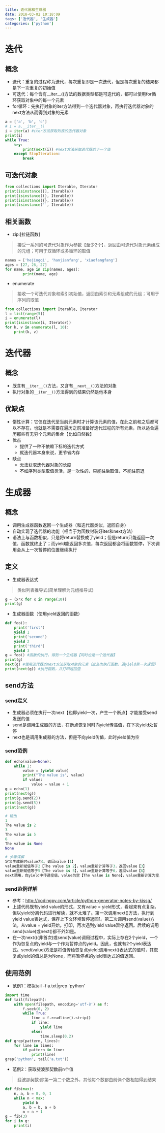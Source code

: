 ```yaml
---
title: 迭代器和生成器
date: 2018-03-02 10:18:09
tags: ['迭代器', '生成器']
categories: ['python']
---
```

# 迭代
## 概念
* 迭代：重复的过程称为迭代，每次重复即是一次迭代，但是每次重复的结果都是下一次重复的初始值
* 可迭代：每个含有__iter__()方法的数据类型都是可迭代的，都可以使用for循环获取对象中的每一个元素
* for循环：先执行对象的iter方法得到一个迭代器对象，再执行迭代器对象的next方法从而得到对象的元素

```python
a = ['a', 'b', 'c']
# i = a.__iter__()
i = iter(a) #iter方法获取列表的迭代器对象
print(i)
while True:
    try:
        print(next(i)) #next方法获取迭代器的下一个值
    except StopIteration:
        break
```


## 可迭代对象
```python
from collections import Iterable, Iterator
print(isinstance([], Iterable))
print(isinstance((), Iterable))
print(isinstance({}, Iterable))
print(isinstance('', Iterable))
```

## 相关函数 
* zip:[拉链函数]

>接受一系列的可迭代对象作为参数【至少2个】，返回由可迭代对象元素组成的元组；可用于双循环或多循环的取值

```python
names = ['hejingqi', 'hanjianfang', 'xiaofangfang']
ages = [27, 26, 27]
for name, age in zip(names, ages):
        print(name, age)
```

* enumerate

>接收一个可迭代对象和索引初始值，返回由索引和元素组成的元组；可用于序列的取值

```python
from collections import Iterable, Iterator
l = list(range(5))
i = enumerate(l)
print(isinstance(i, Iterator))
for k, v in enumerate(l, 10):
    print(k, v)
```

# 迭代器
## 概念
* 既含有`__iter__()`方法，又含有`__next__()`方法的对象
* 执行对象的`__iter__()`方法得到的结果仍然是他本身

## 优缺点
* 惰性计算：它仅在迭代至当前元素时才计算该元素的值，在此之前和之后都可以不存在，也就是不需要在遍历之前准备好迭代过程的所有元素，所以适合遍历那些有无穷个元素的集合【比如自然数】
*  优点
    * 提供了一种不依赖下标的迭代方式
    * 就迭代器本身来说，更节省内存
*  缺点
    * 无法获取迭代器对象的长度
    * 不如序列类型取值灵活，是一次性的，只能往后取值，不能往前退

# 生成器
## 概念
* 调用生成器函数返回一个生成器（和迭代器类似，返回自身）
* 自动实现了迭代器的功能（相当于为函数封装好iter和next方法）
* 语法上与函数相似，只是将return替换成了yield；但是return只能返回一次值，函数就终止了；而yield能返回多次值，每次返回都会将函数暂停，下次调用会从上一次暂停的位置继续执行

## 定义
* 生成器表达式

>类似列表推导式(简单理解为元组推导式)

```python
g = (x*x for x in range(10))
print(g)
```

* 生成器函数（使用yield返回的函数）

```python
def foo():
    print('first')
    yield 1
    print('second')
    yield 2
    print('third')
    yield 3
g = foo() #函数的执行，得到一个生成器【同时也是一个迭代器】
print(g)
next(g) #使用迭代器的next方法获取对象的元素（此处为执行函数，遇yield第一次返回）
print(next(g)) #执行函数，并打印返回值
```

## send方法
### send定义
* 生成器必须在执行一次next【也即yield一次，产生一个断点】才能接受send发送的值
* send是调用生成器的方法，在断点恢复同时向yield传递值，在下次yield处暂停
* next也是调用生成器的方法，但是不向yield传值，此时yield值为空

### send范例
```python
def echo(value=None):
    while 1:
        value = (yield value)
        print("The value is", value)
        if value:
            value = value + 1
g = echo(1)
print(next(g))
print(g.send(2))
print(g.send(5))
print(next(g))

# 输出
1
The value is 2
3
The value is 5
6
The value is None
None

# 步骤详解
定义生成器时value为1，返回value【1】
value重新赋值等于2【The value is 2】，value重新计算等于3，返回value【3】
value重新赋值等于5【The value is 5】，value重新计算等于6，返回value【6】
next调用，向yield中传递空值，value为空【The value is None】，value重新计算为空，返回空值【None】
```

### send范例详解
* 参考：<http://codingpy.com/article/python-generator-notes-by-kissg/>
* 上述代码既有yield value的形式，又有value = yield形式，看起来有点复杂。但以yield分离代码进行解读，就不太难了。第一次调用next()方法，执行到yield value表达式，保存上下文环境暂停返回1。第二次调用send(value)方法，从value = yield开始，打印，再次遇到yield value暂停返回。后续的调用send(value)或next()都不外如是。
* 在一次next()(非首次)或send(value)调用过程中，实际上存在2个yield，一个作为恢复点的yield与一个作为暂停点的yield。因此，也就有2个yield表达式。send(value)方法是将值传给恢复点yield;调用next()表达式的值时，其恢复点yield的值总是为None，而将暂停点的yield表达式的值返回。

## 使用范例
* 范例1：模拟tail -f a.txt|grep 'python'

```python
import time
def tail(filepath):
    with open(filepath, encoding='utf-8') as f:
        f.seek(0, 2)
        while True:
            line = f.readline().strip()
            if line:
                yield line
            else:
                time.sleep(0.2)
def grep(pattern, lines):
    for line in lines:
        if pattern in line:
            print(line)
grep('python', tail('a.txt'))
```

* 范例2：获取斐波那契数前n个值

>斐波那契数:除第一第二个数之外，其他每个数都由前俩个数相加得到结果

```python
def fib(max):
    n, a, b = 0, 0, 1
    while n < max:
        yield b
        a, b = b, a + b
        n = n + 1
g = fib(3)
for i in g:
    print(i)
```
